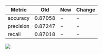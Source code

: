 | Metric    | Old     | New   | Change   |
|-----------|---------|-------|----------|
| accuracy  | 0.87058 | -     | -        |
| precision | 0.87247 | -     | -        |
| recall    | 0.87018 | -     | -        |

![](https://asset.cml.dev/1e298c0d0459c8899839d64e74c82602bd6a72a8?cml=png)
